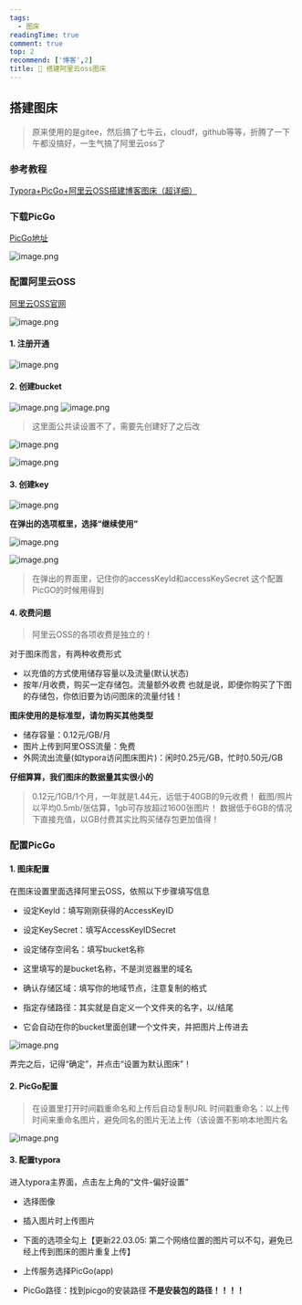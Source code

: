 ```yaml
---
tags:
  - 图床
readingTime: true
comment: true
top: 2
recommend: ['博客',2]
title: 🔧 搭建阿里云oss图床
---
```

## 搭建图床

> 原来使用的是gitee，然后搞了七牛云，cloudf，github等等，折腾了一下午都没搞好，一生气搞了阿里云oss了

### 参考教程

[Typora+PicGo+阿里云OSS搭建博客图床（超详细）](https://blog.csdn.net/muxuen/article/details/122441469)

### 下载PicGo

[PicGo地址](https://github.com/Molunerfinn/PicGo/releases)

![image.png](https://imgsbo.oss-cn-shanghai.aliyuncs.com/undefined20250506194707652.png)

### 配置阿里云OSS

[阿里云OSS官网](https://www.aliyun.com/product/oss)

![image.png](https://imgsbo.oss-cn-shanghai.aliyuncs.com/undefined20250506195141297.png)

#### 1. 注册开通

![image.png](https://imgsbo.oss-cn-shanghai.aliyuncs.com/undefined20250506195223666.png)
#### 2. 创建bucket

![image.png](https://imgsbo.oss-cn-shanghai.aliyuncs.com/undefined20250506195241361.png)
![image.png](https://imgsbo.oss-cn-shanghai.aliyuncs.com/undefined20250506195437184.png)


>这里面公共读设置不了，需要先创建好了之后改

![image.png](https://imgsbo.oss-cn-shanghai.aliyuncs.com/undefined20250506195544893.png)

![image.png](https://imgsbo.oss-cn-shanghai.aliyuncs.com/undefined20250506195653050.png)

#### 3. 创建key

![image.png](https://imgsbo.oss-cn-shanghai.aliyuncs.com/undefined20250506195848396.png)

**在弹出的选项框里，选择“继续使用”**

![image.png](https://imgsbo.oss-cn-shanghai.aliyuncs.com/undefined20250506195903929.png)


![image.png](https://imgsbo.oss-cn-shanghai.aliyuncs.com/undefined20250506195919508.png)

>在弹出的界面里，记住你的accessKeyId和accessKeySecret
>这个配置PicGO的时候用得到

#### 4. 收费问题

>阿里云OSS的各项收费是独立的！

对于图床而言，有两种收费形式
- 以充值的方式使用储存容量以及流量(默认状态)
- 按年/月收费，购买一定存储包。流量额外收费
也就是说，即便你购买了下图的存储包，你依旧要为访问图床的流量付钱！

**图床使用的是标准型，请勿购买其他类型**

- 储存容量：0.12元/GB/月
- 图片上传到阿里OSS流量：免费
- 外网流出流量(如typora访问图床图片)：闲时0.25元/GB，忙时0.50元/GB

**仔细算算，我们图床的数据量其实很小的**

> 0.12元/1GB/1个月，一年就是1.44元，远低于40GB的9元收费！
   截图/照片以平均0.5mb/张估算，1gb可存放超过1600张图片！
   数据低于6GB的情况下直接充值，以GB付费其实比购买储存包更加值得！


### 配置PicGo

#### 1. 图床配置

在图床设置里面选择阿里云OSS，依照以下步骤填写信息

- 设定Keyld：填写刚刚获得的AccessKeyID

- 设定KeySecret：填写AccessKeyIDSecret

- 设定储存空间名：填写bucket名称

- 这里填写的是bucket名称，不是浏览器里的域名

- 确认存储区域：填写你的地域节点，注意复制的格式

- 指定存储路径：其实就是自定义一个文件夹的名字，以/结尾

- 它会自动在你的bucket里面创建一个文件夹，并把图片上传进去

![image.png](https://imgsbo.oss-cn-shanghai.aliyuncs.com/undefined20250506200327075.png)

弄完之后，记得“确定”，并点击“设置为默认图床”！


#### 2. PicGo配置

> 在设置里打开时间戳重命名和上传后自动复制URL
> 时间戳重命名：以上传时间来重命名图片，避免同名的图片无法上传（该设置不影响本地图片名


![image.png](https://imgsbo.oss-cn-shanghai.aliyuncs.com/undefined20250506200425211.png)


#### 3. 配置typora


进入typora主界面，点击左上角的“文件-偏好设置”

- 选择图像

- 插入图片时上传图片

- 下面的选项全勾上【更新22.03.05: 第二个网络位置的图片可以不勾，避免已经上传到图床的图片重复上传】

- 上传服务选择PicGo(app)

- PicGo路径：找到picgo的安装路径 **不是安装包的路径！！！！**